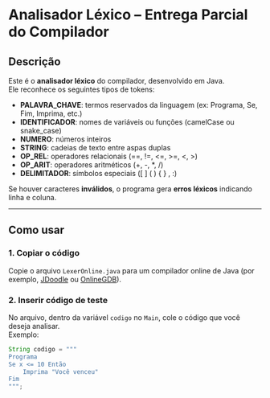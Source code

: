 # Analisador Léxico – Entrega Parcial do Compilador

##  Descrição
Este é o **analisador léxico** do compilador, desenvolvido em Java.  
Ele reconhece os seguintes tipos de tokens:

- **PALAVRA_CHAVE**: termos reservados da linguagem (ex: Programa, Se, Fim, Imprima, etc.)  
- **IDENTIFICADOR**: nomes de variáveis ou funções (camelCase ou snake_case)  
- **NUMERO**: números inteiros  
- **STRING**: cadeias de texto entre aspas duplas  
- **OP_REL**: operadores relacionais (==, !=, <=, >=, <, >)  
- **OP_ARIT**: operadores aritméticos (+, -, *, /)  
- **DELIMITADOR**: símbolos especiais ([ ] ( ) { } , :)  

Se houver caracteres **inválidos**, o programa gera **erros léxicos** indicando linha e coluna.

---

## Como usar

### 1. Copiar o código
Copie o arquivo `LexerOnline.java` para um compilador online de Java (por exemplo, [JDoodle](https://www.jdoodle.com/online-java-compiler/) ou [OnlineGDB](https://www.onlinegdb.com/online_java_compiler)).

### 2. Inserir código de teste
No arquivo, dentro da variável `codigo` no `Main`, cole o código que você deseja analisar.  
Exemplo:

```java
String codigo = """
Programa
Se x <= 10 Então
    Imprima "Você venceu"
Fim
""";


